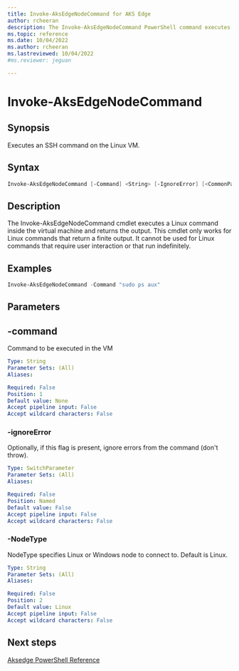 ```yaml
---
title: Invoke-AksEdgeNodeCommand for AKS Edge
author: rcheeran
description: The Invoke-AksEdgeNodeCommand PowerShell command executes an SSH command on the Linux VM.
ms.topic: reference
ms.date: 10/04/2022
ms.author: rcheeran 
ms.lastreviewed: 10/04/2022
#ms.reviewer: jeguan

---
```


# Invoke-AksEdgeNodeCommand

## Synopsis

Executes an SSH command on the Linux VM.

## Syntax

```powershell
Invoke-AksEdgeNodeCommand [-Command] <String> [-IgnoreError] [<CommonParameters>]
```

## Description

The Invoke-AksEdgeNodeCommand cmdlet executes a Linux command inside the virtual machine and returns the output.
This cmdlet only works for Linux commands that return a finite output.
It cannot be used for Linux commands that require user interaction or that run indefinitely.

## Examples

```powershell
Invoke-AksEdgeNodeCommand -Command "sudo ps aux"
```

## Parameters

## -command
Command to be executed in the VM

```yaml
Type: String
Parameter Sets: (All)
Aliases:

Required: False
Position: 1
Default value: None
Accept pipeline input: False
Accept wildcard characters: False
```

### -ignoreError
Optionally, if this flag is present, ignore errors from the command (don't throw).

```yaml
Type: SwitchParameter
Parameter Sets: (All)
Aliases:

Required: False
Position: Named
Default value: False
Accept pipeline input: False
Accept wildcard characters: False
```

### -NodeType
NodeType specifies Linux or Windows node to connect to.
Default is Linux.

```yaml
Type: String
Parameter Sets: (All)
Aliases:

Required: False
Position: 2
Default value: Linux
Accept pipeline input: False
Accept wildcard characters: False
```
## Next steps

[Aksedge PowerShell Reference](./index.md)
